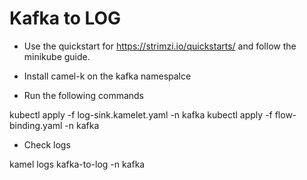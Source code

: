# Kafka to LOG 

- Use the quickstart for https://strimzi.io/quickstarts/ and follow the minikube guide.

- Install camel-k on the kafka namespalce

- Run the following commands

kubectl apply -f log-sink.kamelet.yaml -n kafka
kubectl apply -f flow-binding.yaml -n kafka

- Check logs

kamel logs kafka-to-log -n kafka
